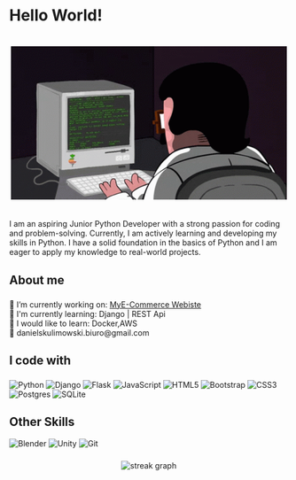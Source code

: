 

###

<h1 align="left">Hello World!</h1> 

<h1 align="center">

  ![GIF](coding.gif)
  
</h1> 
    
  
###

<p align="left">I am an aspiring Junior Python Developer with a strong passion for coding and problem-solving. Currently, I am actively learning and developing my skills in Python. I have a solid foundation in the basics of Python and I am eager to apply my knowledge to real-world projects.</p>

###

<h2 align="left">About me</h2>

###

<p align="left">🔭 I’m currently working on: <a href="https://github.com/Kaldinn/E-Commerce_Django">MyE-Commerce Webiste</a><br>🌱 I'm currently learning: Django | REST Api <br> 🤴 I would like to learn: Docker,AWS <br>📨 danielskulimowski.biuro@gmail.com</p>

###

<h2 align="left">I code with</h2>

###

![Python](https://img.shields.io/badge/python-3670A0?style=for-the-badge&logo=python&logoColor=ffdd54) ![Django](https://img.shields.io/badge/django-%23092E20.svg?style=for-the-badge&logo=django&logoColor=white) ![Flask](https://img.shields.io/badge/flask-%23000.svg?style=for-the-badge&logo=flask&logoColor=white)  ![JavaScript](https://img.shields.io/badge/javascript-%23323330.svg?style=for-the-badge&logo=javascript&logoColor=%23F7DF1E) ![HTML5](https://img.shields.io/badge/html5-%23E34F26.svg?style=for-the-badge&logo=html5&logoColor=white) ![Bootstrap](https://img.shields.io/badge/bootstrap-%23563D7C.svg?style=for-the-badge&logo=bootstrap&logoColor=white) ![CSS3](https://img.shields.io/badge/css3-%231572B6.svg?style=for-the-badge&logo=css3&logoColor=white) ![Postgres](https://img.shields.io/badge/postgres-%23316192.svg?style=for-the-badge&logo=postgresql&logoColor=white) ![SQLite](https://img.shields.io/badge/sqlite-%2307405e.svg?style=for-the-badge&logo=sqlite&logoColor=white)
###

<h2 align="left">Other Skills</h2>


![Blender](https://img.shields.io/badge/blender-3670A0?style=for-the-badge&logo=blender&logoColor=orange)
![Unity](https://img.shields.io/badge/unity-3670A0?style=for-the-badge&logo=unity&logoColor=white)
![Git](https://img.shields.io/badge/git-3670A0?style=for-the-badge&logo=git&logoColor=orange)
###

<div align="center">
<!--   <img src="https://github-readme-stats.vercel.app/api/top-langs?username=Kaldinn&locale=en&hide_title=false&layout=compact&card_width=320&langs_count=5&theme=dark&hide_border=false&order=2" height="150" alt="languages graph"  /> -->
  <img src="https://streak-stats.demolab.com?user=Kaldinn&locale=en&mode=daily&theme=dark&hide_border=false&border_radius=5&order=3" height="150" alt="streak graph"  />
</div>

###

<div align="center">
</div>

###
